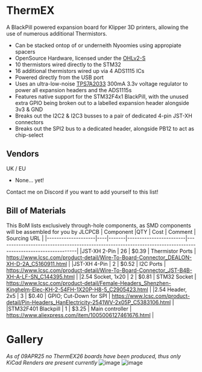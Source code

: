 # ThermEX
A BlackPill powered expansion board for Klipper 3D printers, allowing the use of numerous additional Thermistors.

- Can be stacked ontop of or underneith Nyoomies using appropiate spacers
- OpenSource Hardware, licensed under the [OHLv2-S](https://opensource.org/license/cern-ohl-s)
- 10 thermistors wired directly to the STM32
- 16 additional thermistors wired up via 4 ADS1115 ICs
- Powered directly from the USB port
- Uses an ultra-low-noise [TPS7A2033](https://www.ti.com/product/TPS7A20/part-details/TPS7A2033PDBVR) 300mA 3.3v voltage regulator to power all expansion headers and the ADS1115s
- Features native support for the STM32F4x1 BlackPill, with the unused extra GPIO being broken out to a labelled expansion header alongside 3v3 & GND
- Breaks out the I2C2 & I2C3 busses to a pair of dedicated 4-pin JST-XH connectors
- Breaks out the SPI2 bus to a dedicated header, alongside PB12 to act as chip-select

## Vendors
UK / EU
- None... yet!

Contact me on Discord if you want to add yourself to this list!


## Bill of Materials
This BoM lists exclusively through-hole components, as SMD components will be assembled for you by JLCPCB
|  Component         |QTY | Cost  |  Comment               |  Sourcing URL                                                                                                |
|--------------------|----|-------|------------------------|--------------------------------------------------------------------------------------------------------------|
|JST-XH 2-Pin        | 26 | $0.39 | Thermistor Ports       | https://www.lcsc.com/product-detail/Wire-To-Board-Connector_DEALON-XH-D-2A_C5160911.html                     |
|JST-XH 4-Pin        | 2  | $0.52 | I2C Ports              | https://www.lcsc.com/product-detail/Wire-To-Board-Connector_JST-B4B-XH-A-LF-SN_C144395.html                  |
|2.54 Socket, 1x20   | 2  | $0.81 | STM32 Socket           | https://www.lcsc.com/product-detail/Female-Headers_Shenzhen-Kinghelm-Elec-KH-2-54FH-1X20P-H8-5_C2905423.html |
|2.54 Header, 2x5    | 3  | $0.40 | GPIO; Cut-Down for SPI | https://www.lcsc.com/product-detail/Pin-Headers_HanElectricity-2541WV-2x05P_C5383106.html                    |
|STM32F401 Blackpill | 1  | $3.25 | Main controller        | https://www.aliexpress.com/item/1005006127461676.html                                                        |

# Gallery
*As of 09APR25 no ThermEX26 boards have been produced, thus only KiCad Renders are present currently* 
![image](https://github.com/user-attachments/assets/f0161488-d6f9-49d0-8ce9-c8713ee32efc)
![image](https://github.com/user-attachments/assets/e42110a2-3c35-4beb-9a35-2e72bd05fab5)
